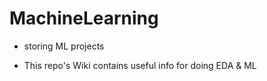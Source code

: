 # MachineLearning
 - storing ML projects

 - This repo's Wiki contains useful info for doing EDA & ML
